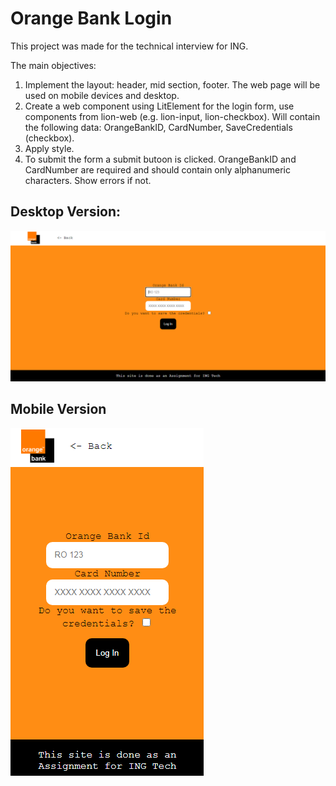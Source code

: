 # Orange Bank Login
This project was made for the technical interview for ING.

The main objectives:

1. Implement the layout: header, mid section, footer. The web page will be used on mobile devices and desktop.
2. Create a web component using LitElement for the login form, use components from lion-web (e.g. lion-input, lion-checkbox). Will contain the following data: OrangeBankID,       CardNumber, SaveCredentials (checkbox).
3. Apply style.
4. To submit the form a submit butoon is clicked. OrangeBankID and CardNumber are required and should contain only alphanumeric characters. Show errors if not.

## Desktop Version:
![Image For Desktop](https://github.com/BaltacMihai/IngForm/blob/main/PhotosForGit/Laptop.PNG?raw=true)

## Mobile Version
![Image For Phone](https://github.com/BaltacMihai/IngForm/blob/main/PhotosForGit/Phone.PNG?raw=true)
